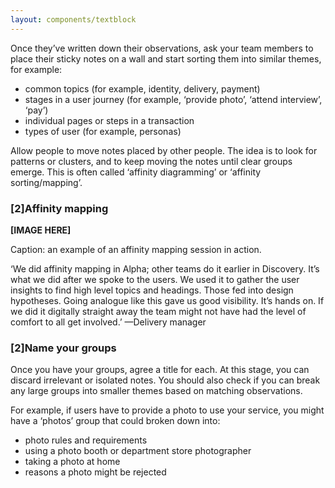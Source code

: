 ```yaml
---
layout: components/textblock
---
```


Once they’ve written down their observations, ask your team members to place their sticky notes on a wall and start sorting them into similar themes, for example:
- common topics (for example, identity, delivery, payment)
- stages in a user journey (for example, ‘provide photo’, ‘attend interview’, ‘pay’)
- individual pages or steps in a transaction
- types of user (for example, personas)

Allow people to move notes placed by other people. The idea is to look for patterns or clusters, and to keep moving the notes until clear groups emerge. This is often called ‘affinity diagramming’ or ‘affinity sorting/mapping’.

### [2]Affinity mapping

**[IMAGE HERE]**

Caption: an example of an affinity mapping session in action.

‘We did affinity mapping in Alpha; other teams do it earlier in Discovery. It’s what we did after we spoke to the users. We used it to gather the user insights to find high level topics and headings. Those fed into design hypotheses. Going analogue like this gave us good visibility. It’s hands on. If we did it digitally straight away the team might not have had the level of comfort to all get involved.’
&mdash;Delivery manager

### [2]Name your groups
Once you have your groups, agree a title for each. At this stage, you can discard irrelevant or isolated notes. You should also check if you can break any large groups into smaller themes based on matching observations.

For example, if users have to provide a photo to use your service, you might have a ‘photos’  group that could broken down into:
- photo rules and requirements
- using a photo booth or department store photographer
- taking a photo at home
- reasons a photo might be rejected
